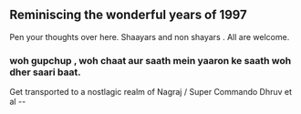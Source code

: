 ## Reminiscing the wonderful years of 1997 
 
 Pen your thoughts over here. Shaayars and non shayars . All are welcome.
 
### woh gupchup , woh chaat aur saath mein yaaron ke saath woh dher saari baat.
  

Get transported to a nostlagic realm of Nagraj / Super Commando Dhruv et al -- 

